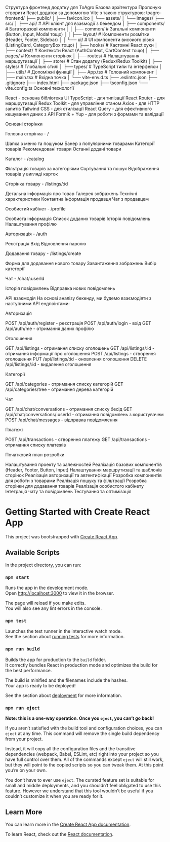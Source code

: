 Структура фронтенд додатку для ToAgro
Базова архітектура
Пропоную створити React додаток за допомогою Vite з такою структурою:
toagro-frontend/
├── public/
│   ├── favicon.ico
│   └── assets/
│       └── images/
├── src/
│   ├── api/           # API клієнт для взаємодії з бекендом
│   ├── components/    # Багаторазові компоненти
│   │   ├── common/    # Загальні компоненти (Button, Input, Modal тощо)
│   │   ├── layout/    # Компоненти розмітки (Header, Footer, Sidebar)
│   │   └── ui/        # UI компоненти високого рівня (ListingCard, CategoryBox тощо)
│   ├── hooks/         # Кастомні React хуки
│   ├── context/       # Контексти React (AuthContext, CartContext тощо)
│   ├── pages/         # Компоненти сторінок
│   ├── routes/        # Налаштування маршрутизації
│   ├── store/         # Стан додатку (Redux/Redux Toolkit)
│   ├── styles/        # Глобальні стилі
│   ├── types/         # TypeScript типи та інтерфейси
│   ├── utils/         # Допоміжні функції
│   ├── App.tsx        # Головний компонент
│   ├── main.tsx       # Вхідна точка
│   └── vite-env.d.ts
├── .eslintrc.json
├── .gitignore
├── index.html
├── package.json
├── tsconfig.json
└── vite.config.ts
Основні технології

React - основна бібліотека UI
TypeScript - для типізації
React Router - для маршрутизації
Redux Toolkit - для управління станом
Axios - для HTTP запитів
Tailwind CSS - для стилізації
React Query - для ефективного кешування даних з API
Formik + Yup - для роботи з формами та валідації

Основні сторінки

Головна сторінка - /

Шапка з меню та пошуком
Банер з популярними товарами
Категорії товарів
Рекомендовані товари
Останні додані товари


Каталог - /catalog

Фільтрація товарів за категоріями
Сортування та пошук
Відображення товарів у вигляді карток


Сторінка товару - /listings/:id

Детальна інформація про товар
Галерея зображень
Технічні характеристики
Контактна інформація продавця
Чат з продавцем


Особистий кабінет - /profile

Особиста інформація
Список доданих товарів
Історія повідомлень
Налаштування профілю


Авторизація - /auth

Реєстрація
Вхід
Відновлення паролю


Додавання товару - /listings/create

Форма для додавання нового товару
Завантаження зображень
Вибір категорії


Чат - /chat/:userId

Історія повідомлень
Відправка нових повідомлень



API взаємодія
На основі аналізу бекенду, ми будемо взаємодіяти з наступними API ендпоінтами:

Авторизація

POST /api/auth/register - реєстрація
POST /api/auth/login - вхід
GET /api/auth/me - отримання даних профілю


Оголошення

GET /api/listings - отримання списку оголошень
GET /api/listings/:id - отримання інформації про оголошення
POST /api/listings - створення оголошення
PUT /api/listings/:id - оновлення оголошення
DELETE /api/listings/:id - видалення оголошення


Категорії

GET /api/categories - отримання списку категорій
GET /api/categories/tree - отримання дерева категорій


Чат

GET /api/chat/conversations - отримання списку бесід
GET /api/chat/conversations/:userId - отримання повідомлень з користувачем
POST /api/chat/messages - відправка повідомлення


Платежі

POST /api/transactions - створення платежу
GET /api/transactions - отримання списку платежів



Початковий план розробки

Налаштування проекту та залежностей
Реалізація базових компонентів (Header, Footer, Button, Input)
Налаштування маршрутизації та шаблонів сторінок
Реалізація авторизації та автентифікації
Розробка компонентів для роботи з товарами
Реалізація пошуку та фільтрації
Розробка сторінки для додавання товарів
Реалізація особистого кабінету
Інтеграція чату та повідомлень
Тестування та оптимізація



# Getting Started with Create React App

This project was bootstrapped with [Create React App](https://github.com/facebook/create-react-app).

## Available Scripts

In the project directory, you can run:

### `npm start`

Runs the app in the development mode.\
Open [http://localhost:3000](http://localhost:3000) to view it in the browser.

The page will reload if you make edits.\
You will also see any lint errors in the console.

### `npm test`

Launches the test runner in the interactive watch mode.\
See the section about [running tests](https://facebook.github.io/create-react-app/docs/running-tests) for more information.

### `npm run build`

Builds the app for production to the `build` folder.\
It correctly bundles React in production mode and optimizes the build for the best performance.

The build is minified and the filenames include the hashes.\
Your app is ready to be deployed!

See the section about [deployment](https://facebook.github.io/create-react-app/docs/deployment) for more information.

### `npm run eject`

**Note: this is a one-way operation. Once you `eject`, you can’t go back!**

If you aren’t satisfied with the build tool and configuration choices, you can `eject` at any time. This command will remove the single build dependency from your project.

Instead, it will copy all the configuration files and the transitive dependencies (webpack, Babel, ESLint, etc) right into your project so you have full control over them. All of the commands except `eject` will still work, but they will point to the copied scripts so you can tweak them. At this point you’re on your own.

You don’t have to ever use `eject`. The curated feature set is suitable for small and middle deployments, and you shouldn’t feel obligated to use this feature. However we understand that this tool wouldn’t be useful if you couldn’t customize it when you are ready for it.

## Learn More

You can learn more in the [Create React App documentation](https://facebook.github.io/create-react-app/docs/getting-started).

To learn React, check out the [React documentation](https://reactjs.org/).
